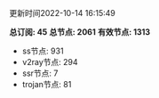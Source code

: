 更新时间2022-10-14 16:15:49

**总订阅: 45**
**总节点: 2061**
**有效节点: 1313**
- ss节点: 931
- v2ray节点: 294
- ssr节点: 7
- trojan节点: 81
